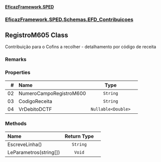 #### [EficazFramework.SPED](EficazFrameworkSPED.md 'EficazFramework SPED')
### [EficazFramework.SPED.Schemas.EFD_Contribuicoes](EficazFramework.SPED.Schemas.EFD_Contribuicoes.md 'EficazFramework.SPED.Schemas.EFD_Contribuicoes')

## RegistroM605 Class

Contribuição para o Cofins a recolher - detalhamento por código de receita

### Remarks
### Properties

| # | Name | Type | |
| ---: | :--- | :---: | :--- |
| 02 | NumeroCampoRegistroM600 | `String` |  |
| 03 | CodigoReceita | `String` |  |
| 04 | VrDebitoDCTF | `Nullable<Double>` |  |
### Methods

| Name | Return Type | |
| :--- | :---: | :--- |
| EscreveLinha() | `String` |  |
| LeParametros(string[]) | `Void` |  |
